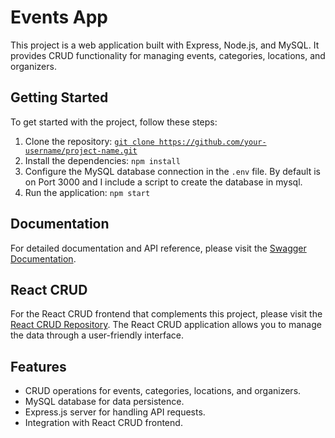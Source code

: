 # Events App

This project is a web application built with Express, Node.js, and MySQL. It provides CRUD functionality for managing events, categories, locations, and organizers.

## Getting Started

To get started with the project, follow these steps:

1. Clone the repository: [`git clone https://github.com/your-username/project-name.git`](https://github.com/keven-bardales/eventsApp_Node_Express.git)
2. Install the dependencies: `npm install`
3. Configure the MySQL database connection in the `.env` file. By default is on Port 3000 and I include a script to create the database in mysql.
4. Run the application: `npm start`

## Documentation

For detailed documentation and API reference, please visit the [Swagger Documentation](https://github.com/keven-bardales/EventsApp_SWAGGER_DOCS).

## React CRUD

For the React CRUD frontend that complements this project, please visit the [React CRUD Repository](https://github.com/keven-bardales/events_App_REACT). The React CRUD application allows you to manage the data through a user-friendly interface.

## Features

- CRUD operations for events, categories, locations, and organizers.
- MySQL database for data persistence.
- Express.js server for handling API requests.
- Integration with React CRUD frontend.




